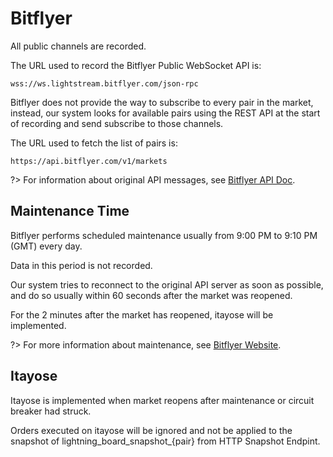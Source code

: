 # Bitflyer

All public channels are recorded.

The URL used to record the Bitflyer Public WebSocket API is:

```url
wss://ws.lightstream.bitflyer.com/json-rpc
```

Bitflyer does not provide the way to subscribe to every pair in the market, instead, our system looks for available pairs using the REST API at the start of recording and send subscribe to those channels.

The URL used to fetch the list of pairs is:

```url
https://api.bitflyer.com/v1/markets
```

?> For information about original API messages, see [Bitflyer API Doc](https://bf-lightning-api.readme.io/docs?ljs=en).

## Maintenance Time

Bitflyer performs scheduled maintenance usually from 9:00 PM to 9:10 PM (GMT) every day.

Data in this period is not recorded.

Our system tries to reconnect to the original API server as soon as possible, and do so usually within 60 seconds after the market was reopened.

For the 2 minutes after the market has reopened, itayose will be implemented.

?> For more information about maintenance, see [Bitflyer Website](https://bitflyer.com/en-jp/faq/Maintenance).

## Itayose

Itayose is implemented when market reopens after maintenance or circuit breaker had struck.

Orders executed on itayose will be ignored and not be applied to the snapshot of lightning_board_snapshot_{pair} from HTTP Snapshot Endpint.
